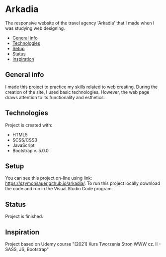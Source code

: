 # Arkadia
The responsive website of the travel agency 'Arkadia' that I made when I was studying
web designing. 

* [General info](#general-info)
* [Technologies](#technologies)
* [Setup](#setup)
* [Status](#status)
* [Inspiration](#inspiration)

## General info
I made this project to practice my skills related to web creating. During the creation of the site, I used basic technologies. 
However, the web page draws attention to its functionality and esthetics.

## Technologies
Project is created with:
* HTML5
* SCSS/CSS3
* JavaScript
* Bootstrap v. 5.0.0

## Setup
You can see this project on-line using link: https://szymonsauer.github.io/arkadia/.
To run this project locally download the code and run in the Visual Studio Code program. 

## Status
Project is finished.

## Inspiration
Project based on Udemy course "[2021] Kurs Tworzenia Stron WWW cz. II - SASS, JS, Bootstrap"
